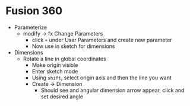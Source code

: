 # Fusion 360

- Parameterize
    - modify -> fx Change Parameters
        - click `+` under User Parameters and create new parameter
        - Now use in sketch for dimensions
- Dimensions
    - Rotate a line in global coordinates
        - Make origin visible
        - Enter sketch mode
        - Using `shift`, select origin axis and then the line you want
        - Create -> Dimension
            - Should see and angular dimension arrow appear, click and set desired angle
